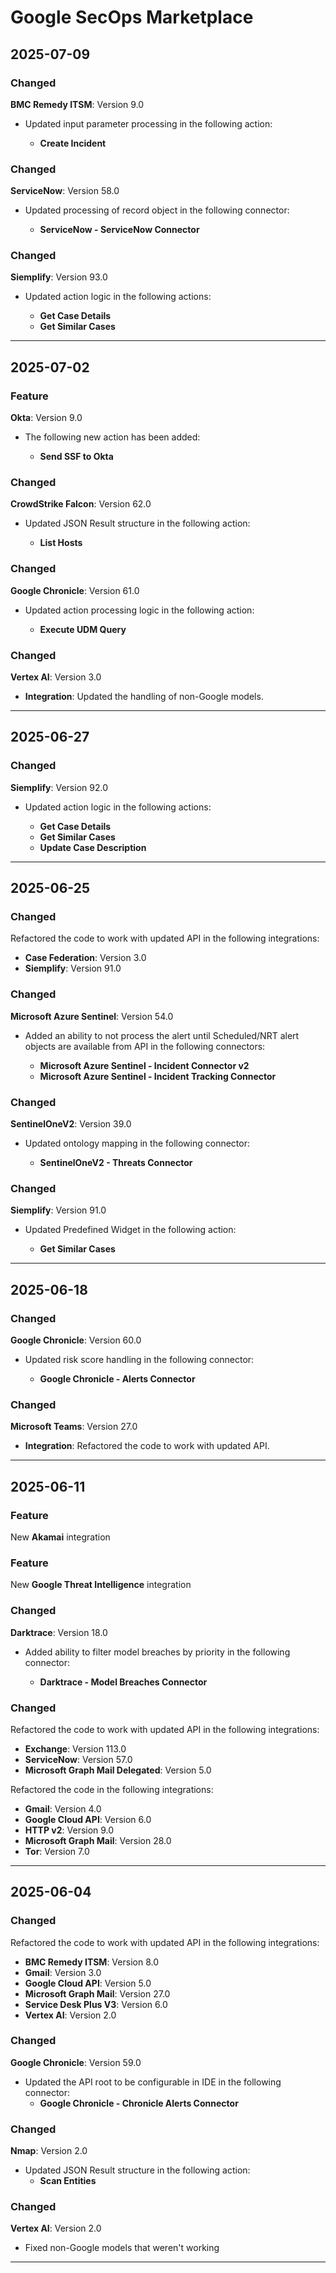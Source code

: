 # Google SecOps Marketplace

## 2025-07-09

### Changed

**BMC Remedy ITSM**: Version 9.0

* Updated input parameter processing in the following action:

  + **Create Incident**

### Changed

**ServiceNow**: Version 58.0

* Updated processing of record object in the following connector:

  + **ServiceNow - ServiceNow Connector**

### Changed

**Siemplify**: Version 93.0

* Updated action logic in the following actions:

  + **Get Case Details**
  + **Get Similar Cases**

---
## 2025-07-02

### Feature

**Okta**: Version 9.0

* The following new action has been added:

  + **Send SSF to Okta**

### Changed

**CrowdStrike Falcon**: Version 62.0

* Updated JSON Result structure in the following action:

  + **List Hosts**

### Changed

**Google Chronicle**: Version 61.0

* Updated action processing logic in the following action:

  + **Execute UDM Query**

### Changed

**Vertex AI**: Version 3.0

* **Integration**: Updated the handling of non-Google models.

---
## 2025-06-27

### Changed

**Siemplify**: Version 92.0

* Updated action logic in the following actions:

  + **Get Case Details**
  + **Get Similar Cases**
  + **Update Case Description**

---
## 2025-06-25

### Changed

Refactored the code to work with updated API in the following integrations:

* **Case Federation**: Version 3.0
* **Siemplify**: Version 91.0

### Changed

**Microsoft Azure Sentinel**: Version 54.0

* Added an ability to not process the alert until Scheduled/NRT alert objects are available from API in the following connectors:

  + **Microsoft Azure Sentinel - Incident Connector v2**
  + **Microsoft Azure Sentinel - Incident Tracking Connector**

### Changed

**SentinelOneV2**: Version 39.0

* Updated ontology mapping in the following connector:

  + **SentinelOneV2 - Threats Connector**

### Changed

**Siemplify**: Version 91.0

* Updated Predefined Widget in the following action:

  + **Get Similar Cases**

---
## 2025-06-18

### Changed

**Google Chronicle**: Version 60.0

* Updated risk score handling in the following connector:

  + **Google Chronicle - Alerts Connector**

### Changed

**Microsoft Teams**: Version 27.0

* **Integration**: Refactored the code to work with updated API.

---
## 2025-06-11

### Feature

New **Akamai** integration

### Feature

New **Google Threat Intelligence** integration

### Changed

**Darktrace**: Version 18.0

* Added ability to filter model breaches by priority in the following connector:

  + **Darktrace - Model Breaches Connector**

### Changed

Refactored the code to work with updated API in the following integrations:

* **Exchange**: Version 113.0
* **ServiceNow**: Version 57.0
* **Microsoft Graph Mail Delegated**: Version 5.0

Refactored the code in the following integrations:

* **Gmail**: Version 4.0
* **Google Cloud API**: Version 6.0
* **HTTP v2**: Version 9.0
* **Microsoft Graph Mail**: Version 28.0
* **Tor**: Version 7.0

---
## 2025-06-04

### Changed

Refactored the code to work with updated API in the following integrations:

* **BMC Remedy ITSM**: Version 8.0
* **Gmail**: Version 3.0
* **Google Cloud API**: Version 5.0
* **Microsoft Graph Mail**: Version 27.0
* **Service Desk Plus V3**: Version 6.0
* **Vertex AI**: Version 2.0

### Changed

**Google Chronicle**: Version 59.0

* Updated the API root to be configurable in IDE in the following connector:
  + **Google Chronicle - Chronicle Alerts Connector**

### Changed

**Nmap**: Version 2.0

* Updated JSON Result structure in the following action:
  + **Scan Entities**

### Changed

**Vertex AI**: Version 2.0

* Fixed non-Google models that weren't working

---
